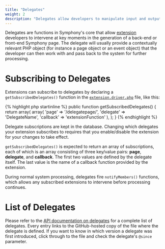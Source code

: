 ```yaml
---
title: "Delegates"
weight: 2
description: "Delegates allow developers to manipulate input and output and perform other tasks during the generation of back-end and front-end pages."
---
```


Delegates are functions in Symphony's core that allow [extension][ext] developers to intervene at key moments in the generation of a back-end or front-end Symphony page. The delegate will usually provide a contextually relevant PHP object (for instance a page object or an event object) that the developer can then work with and pass back to the system for further processing.

# Subscribing to Delegates

Extensions can subscribe to delegates by declaring a `getSubscribedDelegates()` function in the [`extension.driver.php`][struct] file, like this:

{% highlight php startinline %}
public function getSubscribedDelegates()
{
  return array(
    array(
      'page' => '/delegatepage/',
      'delegate' => 'DelegateName',
      'callback' => 'extensionFunction'
    ),
  );
}
{% endhighlight %}

<aside class="note">
  <p>Delegate subscriptions are kept in the database. Changing which delegates your extension subscribes to requires that you enable/disable the extension for your changes to take effect.</p>
</aside>

`getSubscribedDelegates()` is expected to return an array of subscriptions, each of which is an array consisting of three key/value pairs: **page**, **delegate**, and **callback**. The first two values are defined by the delegate itself. The last value is the name of a callback function provided by the extension.

During normal system processing, delegates fire `notifyMembers()` functions, which allows any subscribed extensions to intervene before processing continues.

# List of Delegates

Please refer to the [API documentation on delegates][api] for a complete list of delegates. Every entry links to the GitHub-hosted copy of the file where the delegate is defined. If you want to know in which version a delegate was first introduced, click through to the file and check the delegate's `@since` parameter.

[api]: http://www.getsymphony.com/learn/api/2.5.2/delegates/
[ext]: {{site.baseurl}}/concepts/extensions/
[struct]: {{site.baseurl}}/concepts/extensions/extension-file-structure.html

